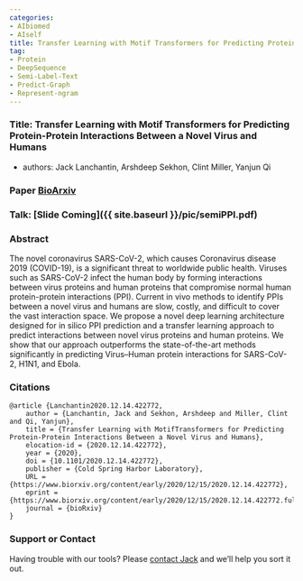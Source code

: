 ```yaml
---
categories:
- AIbiomed
- AIself
title: Transfer Learning with Motif Transformers for Predicting Protein-Protein Interactions Between a Novel Virus and Humans
tag:
- Protein
- DeepSequence 
- Semi-Label-Text 
- Predict-Graph
- Represent-ngram
---
```


<a name="semippi"></a>

### Title: Transfer Learning with Motif Transformers for Predicting Protein-Protein Interactions Between a Novel Virus and Humans

+ authors: Jack Lanchantin, Arshdeep Sekhon, Clint Miller, Yanjun Qi



### Paper [BioArxiv](https://www.biorxiv.org/content/10.1101/2020.12.14.422772v1.full)


### Talk: [Slide Coming]({{ site.baseurl }}/pic/semiPPI.pdf)



### Abstract

The novel coronavirus SARS-CoV-2, which causes Coronavirus disease 2019 (COVID-19), is a significant threat to worldwide public health. Viruses such as SARS-CoV-2 infect the human body by forming interactions between virus proteins and human proteins that compromise normal human protein-protein interactions (PPI). Current in vivo methods to identify PPIs between a novel virus and humans are slow, costly, and difficult to cover the vast interaction space. We propose a novel deep learning architecture designed for in silico PPI prediction and a transfer learning approach to predict interactions between novel virus proteins and human proteins. We show that our approach outperforms the state-of-the-art methods significantly in predicting Virus–Human protein interactions for SARS-CoV-2, H1N1, and Ebola.


### Citations

```
@article {Lanchantin2020.12.14.422772,
	author = {Lanchantin, Jack and Sekhon, Arshdeep and Miller, Clint and Qi, Yanjun},
	title = {Transfer Learning with MotifTransformers for Predicting Protein-Protein Interactions Between a Novel Virus and Humans},
	elocation-id = {2020.12.14.422772},
	year = {2020},
	doi = {10.1101/2020.12.14.422772},
	publisher = {Cold Spring Harbor Laboratory},
	URL = {https://www.biorxiv.org/content/early/2020/12/15/2020.12.14.422772},
	eprint = {https://www.biorxiv.org/content/early/2020/12/15/2020.12.14.422772.full.pdf},
	journal = {bioRxiv}
}
```


### Support or Contact

Having trouble with our tools? Please [contact Jack](mailto:jacklanchantin@gmail.com) and we’ll help you sort it out.
